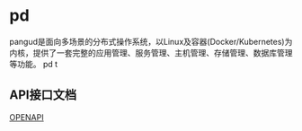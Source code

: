 # pd
pangud是面向多场景的分布式操作系统，以Linux及容器(Docker/Kubernetes)为内核，提供了一套完整的应用管理、服务管理、主机管理、存储管理、数据库管理等功能。
pd t
## API接口文档
[OPENAPI](http://localhost:2345/swagger/index.html)